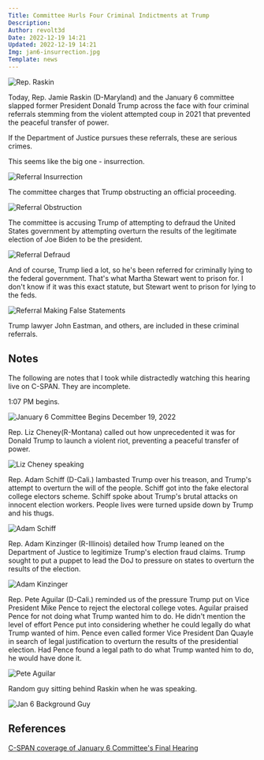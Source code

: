 ```yaml
---
Title: Committee Hurls Four Criminal Indictments at Trump
Description: 
Author: revolt3d
Date: 2022-12-19 14:21
Updated: 2022-12-19 14:21
Img: jan6-insurrection.jpg
Template: news
---
```

![Rep. Raskin](%assets_url%/jan6-raskin.jpg)

Today, Rep. Jamie Raskin (D-Maryland) and the January 6 committee slapped former President Donald Trump across the face with four criminal referrals stemming from the violent attempted coup in 2021 that prevented the peaceful transfer of power.

If the Department of Justice pursues these referrals, these are serious crimes.

This seems like the big one - insurrection.

![Referral Insurrection](%assets_url%/jan6-insurrection.jpg)

The committee charges that Trump obstructing an official proceeding.

![Referral Obstruction](%assets_url%/jan6-obstruction.jpg)

The committee is accusing Trump of attempting to defraud the United States government by attempting overturn the results of the legitimate election of Joe Biden to be the president.

![Referral Defraud](%assets_url%/jan6-defraud.jpg)

And of course, Trump lied a lot, so he's been referred for criminally lying to the federal government. That's what Martha Stewart went to prison for. I don't know if it was this exact statute, but Stewart went to prison for lying to the feds.

![Referral Making False Statements](%assets_url%/jan6-conspiracy.jpg)

Trump lawyer John Eastman, and others, are included in these criminal referrals.

## Notes
The following are notes that I took while distractedly watching this hearing live on C-SPAN. They are incomplete.

1:07 PM begins.

![January 6 Committee Begins December 19, 2022](%assets_url%/jan6-wrapsup.jpg)

Rep. Liz Cheney(R-Montana) called out how unprecedented it was for Donald Trump to launch a violent riot, preventing a peaceful transfer of power.

![Liz Cheney speaking](%assets_url%/jan6-liz-cheney.jpg)

Rep. Adam Schiff (D-Cali.) lambasted Trump over his treason, and Trump's attempt to overturn the will of the people. Schiff got into the fake electoral college electors scheme. Schiff spoke about Trump's brutal attacks on innocent election workers. People lives were turned upside down by Trump and his thugs.

![Adam Schiff](%assets_url%/jan6-adam-schiff.jpg)

Rep. Adam Kinzinger (R-Illinois) detailed how Trump leaned on the Department of Justice to legitimize Trump's election fraud claims. Trump sought to put a puppet to lead the DoJ to pressure on states to overturn the results of the election.

![Adam Kinzinger](%assets_url%/jan6-kinzinger.jpg)

Rep. Pete Aguilar (D-Cali.) reminded us of the pressure Trump put on Vice President Mike Pence to reject the electoral college votes. Aguilar praised Pence for not doing what Trump wanted him to do. He didn't mention the level of effort Pence put into considering whether he could legally do what Trump wanted of him. Pence even called former Vice President Dan Quayle in search of legal justification to overturn the results of the presidential election. Had Pence found a legal path to do what Trump wanted him to do, he would have done it.

![Pete Aguilar](%assets_url%/jan6-aguilar.jpg)

Random guy sitting behind Raskin when he was speaking.

![Jan 6 Background Guy](%assets_url/jan6-background-guy.jpg)

## References
[C-SPAN coverage of January 6 Committee's Final Hearing](https://www.c-span.org/video/?524851-1/jan-6-committee-makes-criminal-referrals-fmr-president-trump-john-eastman&live)
